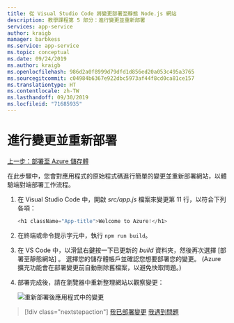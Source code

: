 ```yaml
---
title: 從 Visual Studio Code 將變更部署至靜態 Node.js 網站
description: 教學課程第 5 部分：進行變更並重新部署
services: app-service
author: kraigb
manager: barbkess
ms.service: app-service
ms.topic: conceptual
ms.date: 09/24/2019
ms.author: kraigb
ms.openlocfilehash: 986d2a0f8999d79dfd1d856ed20a053c495a3765
ms.sourcegitcommit: c04984b6367e922dbc5973af44f8cd0ca81ce157
ms.translationtype: HT
ms.contentlocale: zh-TW
ms.lasthandoff: 09/30/2019
ms.locfileid: "71685935"
---
```

# <a name="make-changes-and-redeploy"></a>進行變更並重新部署

[上一步：部署至 Azure 儲存體](tutorial-vscode-static-website-node-04.md)

在此步驟中，您會對應用程式的原始程式碼進行簡單的變更並重新部署網站，以體驗端對端部署工作流程。

1. 在 Visual Studio Code 中，開啟 *src/app.js* 檔案來變更第 11 行，以符合下列各項：

    ```js
    <h1 className="App-title">Welcome to Azure!</h1>
    ```

1. 在終端或命令提示字元中，執行 `npm run build`。

1. 在 VS Code 中，以滑鼠右鍵按一下已更新的 *build* 資料夾，然後再次選擇 [部署至靜態網站]  。 選擇您的儲存體帳戶並確認您想要部署您的變更。 (Azure 擴充功能會在部署變更前自動刪除舊檔案，以避免快取問題。)

1. 部署完成後，請在瀏覽器中重新整理網站以觀察變更：

    ![重新部署後應用程式中的變更](media/static-website/updated-azure-app.png)

> [!div class="nextstepaction"]
> [我已部署變更](tutorial-vscode-static-website-node-06.md) [我遇到問題](https://www.research.net/r/PWZWZ52?tutorial=node-deployment-staticwebsite&step=code-change)
